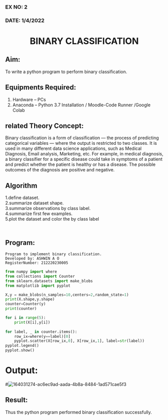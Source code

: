 ### EX NO: 2
### DATE: 1/4/2022
# <p align="center">BINARY CLASSIFICATION</p>
## Aim:
To write a python program to perform binary classification.

## Equipments Required:
1. Hardware – PCs
2. Anaconda – Python 3.7 Installation / Moodle-Code Runner /Google Colab

## related Theory Concept:
Binary classification is a form of classification — the process of predicting categorical variables — where the output is restricted to two classes. It is used in many different data science applications, such as Medical Diagnosis, Email analysis, Marketing, etc. For example, in medical diagnosis, a binary classifier for a specific disease could take in symptoms of a patient and predict whether the patient is healthy or has a disease. The possible outcomes of the diagnosis are positive and negative.

## Algorithm
1.define dataset.<br>
2.summarize dataset shape.<br>
3.summarize observations by class label.<br>
4.summarize first few examples.<br>
5.plot the dataset and color the by class label










## <br>Program:
```
Program to implement binary classification.
Developed by: ASHWIN A O 
RegisterNumber: 212220230005
```
```python
from numpy import where
from collections import Counter
from sklearn.datasets import make_blobs
from matplotlib import pyplot

X,y = make_blobs(n_samples=10,centers=2,random_state=1)
print(X.shape,y.shape)
counter=Counter(y)
print(counter)

for i in range(5):
    print(X[i],y[i])
    
for label, _ in counter.items():
    row_ix=where(y==label)[0]
    pyplot.scatter(X[row_ix,0], X[row_ix,1], label=str(label))
pyplot.legend()
pyplot.show()
```

# Output:
#![164031274-ac6ec9ad-aada-4b8a-8484-1ad571cae5f3](https://user-images.githubusercontent.com/75235601/164068954-7eda074e-0483-487c-bc8d-f5d144bb4db8.jpeg)


## Result:
Thus the python program performed binary classification successfully.
